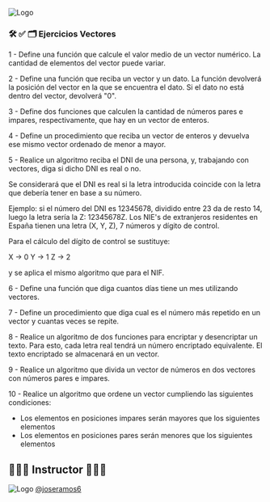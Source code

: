
![Logo](https://yt3.googleusercontent.com/32hnlXfQnfCFH5IK4SsvCtRDb5A3tDsRdFUjsPPIXbyt5jCmL1ZWE6NEjM7OPEs2EdZTKqueAA=w1707-fcrop64=1,00005a57ffffa5a8-k-c0xffffffff-no-nd-rj)

### 🛠 ✅ 🗂️ Ejercicios Vectores

1 - Define una función que calcule el valor medio de un vector numérico. La cantidad de elementos del vector puede variar.

2 - Define una función que reciba un vector y un dato. La función devolverá la posición del vector en la que se encuentra el dato. Si el dato no está dentro del vector, devolverá "0".

3 - Define dos funciones que calculen la cantidad de números pares e impares, respectivamente, que hay en un vector de enteros.

4 - Define un procedimiento que reciba un vector de enteros y devuelva ese mismo vector ordenado de menor a mayor.

5 - Realice un algoritmo reciba el DNI de una persona, y, trabajando con vectores, diga si dicho DNI es real o no.

Se considerará que el DNI es real si la letra introducida coincide con la letra que debería tener en base a su número.

Ejemplo: si el número del DNI es 12345678, dividido entre 23 da de resto 14, luego la letra sería la Z: 12345678Z. Los NIE's de extranjeros residentes en España tienen una letra (X, Y, Z), 7 números y dígito de control.

Para el cálculo del dígito de control se sustituye:

X → 0
Y → 1
Z → 2

y se aplica el mismo algoritmo que para el NIF.

6 - Define una función que diga cuantos días tiene un mes utilizando vectores.

7 - Define un procedimiento que diga cual es el número más repetido en un vector y cuantas veces se repite.

8 - Realice un algoritmo de dos funciones para encriptar y desencriptar un texto. Para esto, cada letra real tendrá un número encriptado equivalente. El texto encriptado se almacenará en un vector.

9 - Realice un algoritmo que divida un vector de números en dos vectores con números pares e impares.

10 - Realice un algoritmo que ordene un vector cumpliendo las siguientes condiciones:

- Los elementos en posiciones impares serán mayores que los siguientes elementos
- Los elementos en posiciones pares serán menores que los siguientes elementos

  
## 👨🏻‍💻 Instructor 👨🏻‍💻

![Logo](https://avatars.githubusercontent.com/u/81438413?s=48&v=4) [@joseramos6](https://github.com/joseramos6)

